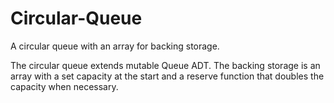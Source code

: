 # Circular-Queue

A circular queue with an array for backing storage.

The circular queue extends mutable Queue ADT. The backing storage is an array with a set capacity at the start and a reserve function that doubles the capacity when necessary.
